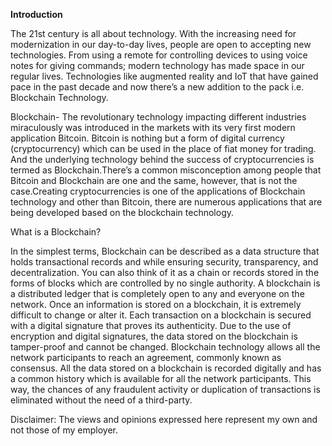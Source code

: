 __Introduction__

The 21st century is all about technology. With the increasing need for modernization in our day-to-day lives, people are open to accepting
new technologies. From using a remote for controlling devices to using voice notes for giving commands; modern technology has made space 
in our regular lives. Technologies like augmented reality and IoT that have gained pace in the past decade and now there’s a new addition
to the pack i.e. Blockchain Technology.

Blockchain- The revolutionary technology impacting different industries miraculously was introduced in the markets with its very first
modern application Bitcoin. Bitcoin is nothing but a form of digital currency (cryptocurrency) which can be used in the place of fiat 
money for trading. And the underlying technology behind the success of cryptocurrencies is termed as Blockchain.There’s a common
misconception among people that Bitcoin and Blockchain are one and the same, however, that is not the case.Creating cryptocurrencies is one of the applications of Blockchain technology and other than Bitcoin, there are numerous applications
that are being developed based on the blockchain technology.

What is a Blockchain?

In the simplest terms, Blockchain can be described as a data structure that holds transactional records and while ensuring security, transparency, and decentralization. You can also think of it as a chain or records stored in the forms of blocks which are controlled by no single authority. A blockchain is a distributed ledger that is completely open to any and everyone on the network. Once an information is stored on a blockchain, it is extremely difficult to change or alter it.
Each transaction on a blockchain is secured with a digital signature that proves its authenticity. Due to the use of encryption and digital signatures, the data stored on the blockchain is tamper-proof and cannot be changed.
Blockchain technology allows all the network participants to reach an agreement, commonly known as consensus. All the data stored on a blockchain is recorded digitally and has a common history which is available for all the network participants. This way, the chances of any fraudulent activity or duplication of transactions is eliminated without the need of a third-party.

Disclaimer: The views and opinions expressed here represent my own and not those of my employer.

